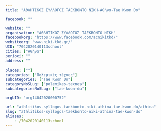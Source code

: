 ```yaml
---
title: "ΑΘΛΗΤΙΚΟΣ ΣΥΛΛΟΓΟΣ ΤΑΕΚΒΟΝΤΟ ΝΙΚΗ-Αθήνα-Tae Kwon Do"

facebook: ""

website: ""
organisation: "ΑΘΛΗΤΙΚΟΣ ΣΥΛΛΟΓΟΣ ΤΑΕΚΒΟΝΤΟ ΝΙΚΗ"
facebookorg: "https://www.facebook.com/acnikitkd/"
websiteorg: "www.niki-tkd.gr/"
UID: "7042020140113school"
cities: ["Αθήνα"]
perioxi: ""
address: ""

places: [""]
categories: ["Πολεμικές τέχνες"]
subcategories: ["Tae Kwon Do"]
categoryNoSLug: ["polemikes-texnes"]
subcategoriesNoSLug: ["tae-kwon-do"]

orgUID: "org14042020000752"

url: "athlitikos-syllogos-taekbonto-niki-athina-tae-kwon-do/athina"
slug: "athlitikos-syllogos-taekbonto-niki-athina-tae-kwon-do"
aliases:
    - /7042020140113school
---
```





